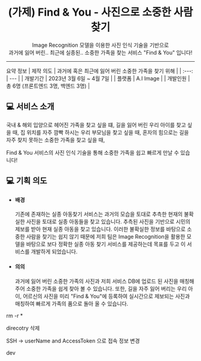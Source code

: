 # <h1 align="center"> (가제) Find & You - 사진으로 소중한 사람 찾기 </h1>

<!-- ![mainLogo](https://user-images.githubusercontent.com/50399088/218753614-a24db477-a29f-4147-b51a-d46fafca2ed3.png) -->

<p align="center"> Image Recognition 모델을 이용한 사진 인식 기술을 기반으로 </br> 과거에 잃어 버린.. 최근에 실종된.. 소중한 가족을 찾는 서비스 "Find & You" 입니다! </p>

---

요약 정보
| 제작 의도 | 과거에 혹은 최근에 잃어 버린 소중한 가족을 찾기 위해 |
| :---: | --- |
| 개발기간 | 2023년 3월 6일 ~ 4월 7일 |
| 플랫폼 | A.I Image |
| 개발인원 | 총 6명 (프론트엔드 3명, 백엔드 3명) |

<!-- | Link  |  [Bundler](https://i8a810.p.ssafy.io/) |<br/><br/> -->

## 💻 서비스 소개

국내 & 해외 입양으로 헤어진 가족을 찾고 싶을 떄,
길을 잃어 버린 우리 아이를 찾고 싶을 때,
집 위치를 자주 깜빡 하시는 우리 부모님을 찾고 싶을 때,
혼자의 힘으로는 길을 자주 찾지 못하는 소중한 가족을 찾고 싶을 때,

Find & You 서비스의 사진 인식 기술을 통해 소중한 가족을 쉽고 빠르게 만날 수 있습니다!

## 💻 기획 의도

- #### 배경

  기존에 존재하는 실종 아동찾기 서비스는 과거의 모습을 토대로 추측한 현재의 불확실한 사진을 토대로 실종 아동들을 찾고 있습니다. 추측된 사진을 기반으로 시민의 제보를 받아 현재 실종 아동을 찾고 있습니다. 이러한 불확실한 정보를 바탕으로 소중한 사람을 찾기는 쉽지 않기 때문에 저희 팀은 Image Recognition을 활용한 모델을 바탕으로 보다 정확한 실종 아동 찾기 서비스를 제공하는데 목표를 두고 이 서비스를 개발하게 되었습니다.

- #### 의의
  과거에 잃어 버린 소중한 가족의 사진과 저희 서비스 DB에 업로드 된 사진을 매칭해 주어 소중한 가족을 쉽게 찾아 볼 수 있습니다. 또한, 길을 자주 잃어 버리는 우리 아이, 어르신의 사진을 미리 "Find & You"에 등록하여 실시간으로 제보되는 사진과 매칭하여 빠르게 가족의 품으로 돌아 올 수 있습니다.

rm -r \*

direcotry 삭제

SSH -> userName and AccessToken 으로 접속 정보 변경

dev
